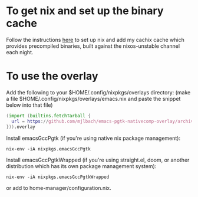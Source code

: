 # To get nix and set up the binary cache

Follow the instructions [here](https://app.cachix.org/cache/mjlbach) to set up nix and add my cachix cache which provides precompiled binaries, built against the nixos-unstable channel each night.

# To use the overlay

Add the following to your $HOME/.config/nixpkgs/overlays directory: (make a file $HOME/.config/nixpkgs/overlays/emacs.nix and paste the snippet below into that file)

```nix
(import (builtins.fetchTarball {
  url = https://github.com/mjlbach/emacs-pgtk-nativecomp-overlay/archive/master.tar.gz;
})).overlay
```

Install emacsGccPgtk (if you're using native nix package management):
```
nix-env -iA nixpkgs.emacsGccPgtk
```
Install emacsGccPgtkWrapped (if you're using straight.el, doom, or another distribution which has its own package management system):
```
nix-env -iA nixpkgs.emacsGccPgtkWrapped
```
or add to home-manager/configuration.nix.
